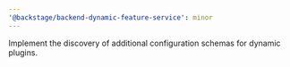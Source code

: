 ```yaml
---
'@backstage/backend-dynamic-feature-service': minor
---
```


Implement the discovery of additional configuration schemas for dynamic plugins.
